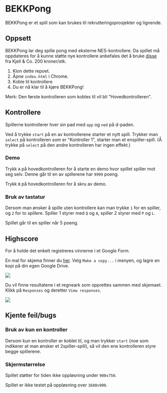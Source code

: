 # BEKKPong

BEKKPong er et spill som kan brukes til rekrutteringsprosjekter og lignende. 

## Oppsett

BEKKPong lar deg spille pong med eksterne NES-kontrollere. Da spillet må oppdateres for å kunne støtte nye kontrollere anbefales det å bruke [disse](https://www.kjell.com/se/sortiment/ljud-bild/tv-spel-gaming/nintendo-nes-snes/handkontroll-med-usb-anslutning-nes-p93804) fra Kjell & Co. 200 kroner/stk.

1. Klon dette repoet.
2. Åpne `index.html` i Chrome.
3. Koble til kontrollere
4. Du er nå klar til å kjøre BEKKPong!

Merk: Den første kontrolleren som kobles til vil bli "Hovedkontrolleren".

## Kontrollere
Spillerne kontrollerer hver sin pad med `opp` og `ned` på d-paden.

Ved å trykke `start` på en av kontrollerene starter et nytt spill.
Trykker man `select` på kontrolleren som er "Kontroller 1", starter man et enspiller-spill. (Å trykke på `select` på den andre kontrolleren har ingen effekt.)

### Demo
Trykk `A` på hovedkontrolleren for å starte en demo hvor spillet spiller mot seg selv. Denne går til en av spillerene har `9999` poeng.

Trykk `B` på hovedkontrolleren for å skru av demo.

### Bruk av tastatur
 
Dersom man ønsker å spille uten kontrollere kan man trykke `1` for en spiller, og `2` for to spillere. Spiller 1 styrer med `Q` og `A`, spiller 2 styrer med `P` og `L`.

Spillet går til en spiller når 5 poeng.

## Highscore

For å holde det enkelt registreres vinnerne i et Google Form.

En mal for skjema finner du [her](https://docs.google.com/forms/d/1395thOBXGILizqrWOAiFp-iLi_5sl-XYPkKapNl0vjg/edit?usp=sharing). Velg `Make a copy...` i menyen, og lagre en kopi på din egen Google Drive. 

![](https://cloud.githubusercontent.com/assets/1413264/18079142/708e206e-6e8f-11e6-886a-6f260d4f7758.png)

Du vil finne resultatene i et regneark som opprettes sammen med skjemaet. Klikk på `Responses` og deretter `View responses`. 

![](https://cloud.githubusercontent.com/assets/1413264/18079178/9beb7694-6e8f-11e6-9c50-b82dc83ea344.png)

## Kjente feil/bugs

### Bruk av kun en kontroller

Dersom kun en kontroller er koblet til, og man trykker `start` (noe som indikerer at man ønsker et 2spiller-spill), så vil den ene kontrolleren styre begge spillerene.

### Skjermstørrelse

Spillet støtter for tiden ikke oppløsning under `900x750`.

Spillet er ikke testet på oppløsning over `1680x900`.